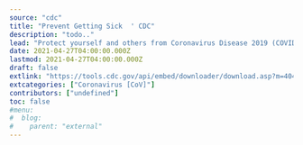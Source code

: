 ```yaml
---
source: "cdc"
title: "Prevent Getting Sick  ' CDC"
description: "todo.."
lead: "Protect yourself and others from Coronavirus Disease 2019 (COVID-19). The best way to prevent illness is to avoid being exposed to this virus. The virus is thought to spread mainly from person-to-person. There is currently no vaccine to prevent coronavirus disease 2019 (COVID-19)."
date: 2021-04-27T04:00:00.000Z
lastmod: 2021-04-27T04:00:00.000Z
draft: false
extlink: "https://tools.cdc.gov/api/embed/downloader/download.asp?m=404952&c=424025"
extcategories: ["Coronavirus [CoV]"]
contributors: ["undefined"]
toc: false
#menu:
#  blog:
#    parent: "external"
---
```

